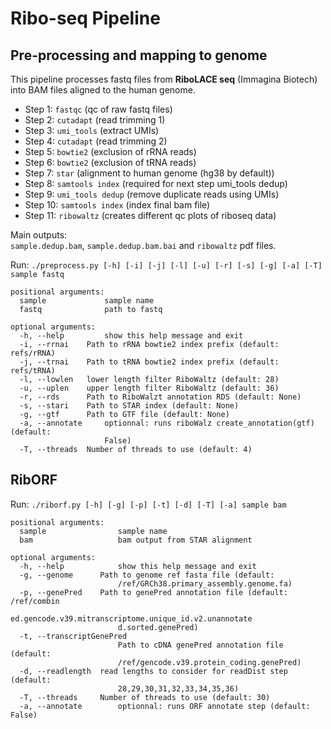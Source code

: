 # Ribo-seq Pipeline


## Pre-processing and mapping to genome

This pipeline processes fastq files from **RiboLACE seq** (Immagina Biotech) into BAM files aligned to the human genome. 
- Step 1: `fastqc` (qc of raw fastq files)
- Step 2: `cutadapt` (read trimming 1)
- Step 3: `umi_tools` (extract UMIs)
- Step 4: `cutadapt` (read trimming 2)
- Step 5: `bowtie2` (exclusion of rRNA reads)
- Step 6: `bowtie2` (exclusion of tRNA reads)
- Step 7: `star` (alignment to human genome (hg38 by default))
- Step 8: `samtools index` (required for next step umi_tools dedup)
- Step 9: `umi_tools dedup` (remove duplicate reads using UMIs)
- Step 10: `samtools index` (index final bam file)
- Step 11: `ribowaltz` (creates different qc plots of riboseq data)

Main outputs:
<br>
`sample.dedup.bam`, `sample.dedup.bam.bai` and `ribowaltz` pdf files.

Run: `./preprocess.py [-h] [-i] [-j] [-l] [-u] [-r] [-s] [-g] [-a] [-T] sample fastq`

```
positional arguments:
  sample             sample name
  fastq              path to fastq

optional arguments:
  -h, --help         show this help message and exit
  -i, --rrnai    Path to rRNA bowtie2 index prefix (default: refs/rRNA)
  -j, --trnai    Path to tRNA bowtie2 index prefix (default: refs/tRNA)
  -l, --lowlen   lower length filter RiboWaltz (default: 28)
  -u, --uplen    upper length filter RiboWaltz (default: 36)
  -r, --rds      Path to RiboWalzt annotation RDS (default: None)
  -s, --stari    Path to STAR index (default: None)
  -g, --gtf      Path to GTF file (default: None)
  -a, --annotate     optionnal: runs riboWalz create_annotation(gtf) (default:
                     False)
  -T, --threads  Number of threads to use (default: 4)
```

## RibORF

Run: `./riborf.py [-h] [-g] [-p] [-t] [-d] [-T] [-a] sample bam`

```
positional arguments:
  sample                sample name
  bam                   bam output from STAR alignment

optional arguments:
  -h, --help            show this help message and exit
  -g, --genome      Path to genome ref fasta file (default:
                        /ref/GRCh38.primary_assembly.genome.fa)
  -p, --genePred    Path to genePred annotation file (default: /ref/combin
                        ed.gencode.v39.mitranscriptome.unique_id.v2.unannotate
                        d.sorted.genePred)
  -t, --transcriptGenePred 
                        Path to cDNA genePred annotation file (default:
                        /ref/gencode.v39.protein_coding.genePred)
  -d, --readlength  read lengths to consider for readDist step (default:
                        28,29,30,31,32,33,34,35,36)
  -T, --threads     Number of threads to use (default: 30)
  -a, --annotate        optionnal: runs ORF annotate step (default: False)
```



